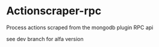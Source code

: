 # Actionscraper-rpc
Process actions scraped from the mongodb plugin RPC api

see dev branch for alfa version
